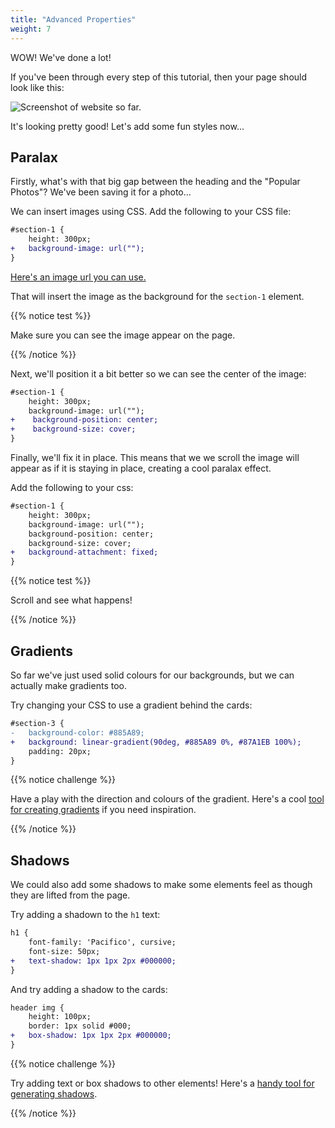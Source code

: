 ```yaml
---
title: "Advanced Properties"
weight: 7
---
```


WOW! We've done a lot!

If you've been through every step of this tutorial, then your page should look like this:

![Screenshot of website so far.](../../images/animals_borders.png)

It's looking pretty good!
Let's add some fun styles now...


## Paralax

Firstly, what's with that big gap between the heading and the "Popular Photos"?
We've been saving it for a photo...

We can insert images using CSS.
Add the following to your CSS file:

```diff
#section-1 {
	height: 300px;
+	background-image: url("");
}
```

[Here\'s an image url you can use.](https://images.unsplash.com/photo-1518709594023-6eab9bab7b23?ixlib=rb-1.2.1&ixid=MnwxMjA3fDB8MHxwaG90by1wYWdlfHx8fGVufDB8fHx8&auto=format&fit=crop&w=1025&q=80)

That will insert the image as the background for the `section-1` element.

{{% notice test %}}

Make sure you can see the image appear on the page.

{{% /notice %}}

Next, we'll position it a bit better so we can see the center of the image:

```diff
#section-1 {
	height: 300px;
	background-image: url("");
+    background-position: center;
+    background-size: cover;
}
```

Finally, we'll fix it in place.
This means that we we scroll the image will appear as if it is staying in place, creating a cool paralax effect.

Add the following to your css:

```diff
#section-1 {
	height: 300px;
	background-image: url("");
    background-position: center;
    background-size: cover;
+	background-attachment: fixed;
}
```

{{% notice test %}}

Scroll and see what happens!

{{% /notice %}}


## Gradients

So far we've just used solid colours for our backgrounds, but we can actually make gradients too.

Try changing your CSS to use a gradient behind the cards:

```diff
#section-3 {
- 	background-color: #885A89;
+	background: linear-gradient(90deg, #885A89 0%, #87A1EB 100%);
	padding: 20px;
}
```

{{% notice challenge %}}

Have a play with the direction and colours of the gradient.
Here's a cool [tool for creating gradients](https://cssgradient.io/) if you need inspiration.

{{% /notice %}}

## Shadows

We could also add some shadows to make some elements feel as though they are lifted from the page.

Try adding a shadown to the `h1` text:

```diff
h1 {
	font-family: 'Pacifico', cursive;
	font-size: 50px;
+	text-shadow: 1px 1px 2px #000000;
}
```

And try adding a shadow to the cards:

```diff
header img {
	height: 100px;
	border: 1px solid #000;
+	box-shadow: 1px 1px 2px #000000;
}
```

{{% notice challenge %}}

Try adding text or box shadows to other elements!
Here's a [handy tool for generating shadows](https://webcode.tools/generators/css/box-shadow).

{{% /notice %}}
